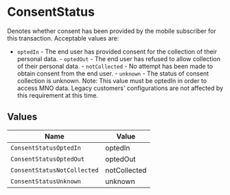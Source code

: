 # ConsentStatus

Denotes whether consent has been provided by the mobile subscriber for this transaction. Acceptable values are:
- `optedIn` - The end user has provided consent for the collection of their personal data. - `optedOut` - The end user has refused to allow collection of their personal data. - `notCollected` - No attempt has been made to obtain consent from the end user. - `unknown` - The status of consent collection is unknown.
Note: This value must be optedIn in order to access MNO data. Legacy customers' configurations are not affected by this requirement at this time.



## Values

| Name                        | Value                       |
| --------------------------- | --------------------------- |
| `ConsentStatusOptedIn`      | optedIn                     |
| `ConsentStatusOptedOut`     | optedOut                    |
| `ConsentStatusNotCollected` | notCollected                |
| `ConsentStatusUnknown`      | unknown                     |